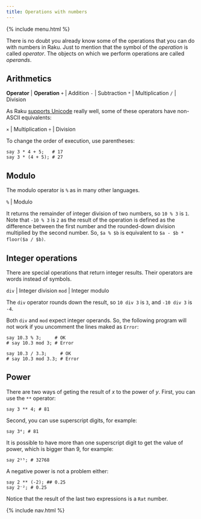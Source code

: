 ```yaml
---
title: Operations with numbers
---
```


{% include menu.html %}

There is no doubt you already know some of the operations that you can do with numbers in Raku. Just to mention that the symbol of the _operation_ is called _operator_. The objects on which we perform operations are called _operands_.

## Arithmetics

**Operator** | **Operation**
`+` | Addition
`-` | Subtraction
`*` | Multiplication
`/` | Division

As Raku [supports Unicode](/raku-course/essentials/on-unicode) really well, some of these operators have non-ASCII equivalents:

`×` | Multiplication
`÷` | Division

To change the order of execution, use parentheses:

    say 3 * 4 + 5;   # 17
    say 3 * (4 + 5); # 27

## Modulo

The modulo operator is `%` as in many other languages.

`%` | Modulo

It returns the remainder of integer division of two numbers, so `10 % 3` is `1`. Note that `-10 % 3` is `2` as the result of the operation is defined as the difference between the first number and the rounded-down division multiplied by the second number. So, `$a % $b` is equivalent to `$a - $b * floor($a / $b)`.

## Integer operations

There are special operations that return integer results. Their operators are words instead of symbols.

`div` | Integer division
`mod` | Integer modulo

The `div` operator rounds down the result, so `10 div 3` is `3`, and `-10 div 3` is `-4`.

Both `div` and `mod` expect integer operands. So, the following program will not work if you uncomment the lines maked as `Error`:

    say 10.3 % 3;     # OK
    # say 10.3 mod 3; # Error

    say 10.3 / 3.3;     # OK
    # say 10.3 mod 3.3; # Error

## Power

There are two ways of geting the result of _x_ to the power of _y_. First, you can use the `**` operator:

    say 3 ** 4; # 81

Second, you can use superscript digits, for example:

    say 3⁴; # 81

It is possible to have more than one superscript digit to get the value of power, which is bigger than 9, for example:

    say 2¹⁵; # 32768

A negative power is not a problem either:

    say 2 ** (-2); ## 0.25
    say 2⁻²; # 0.25

Notice that the result of the last two expressions is a `Rat` number.

{% include nav.html %}
